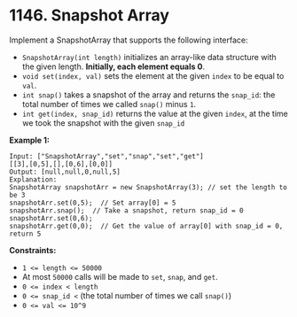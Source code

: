 # 1146. Snapshot Array



Implement a SnapshotArray that supports the following interface:

* `SnapshotArray(int length)` initializes an array-like data structure with the given length.  **Initially, each element equals 0**.
* `void set(index, val)` sets the element at the given `index` to be equal to `val`.
* `int snap()` takes a snapshot of the array and returns the `snap_id`: the total number of times we called `snap()` minus `1`.
* `int get(index, snap_id)` returns the value at the given `index`, at the time we took the snapshot with the given `snap_id`

&#x20;

**Example 1:**

```
Input: ["SnapshotArray","set","snap","set","get"]
[[3],[0,5],[],[0,6],[0,0]]
Output: [null,null,0,null,5]
Explanation: 
SnapshotArray snapshotArr = new SnapshotArray(3); // set the length to be 3
snapshotArr.set(0,5);  // Set array[0] = 5
snapshotArr.snap();  // Take a snapshot, return snap_id = 0
snapshotArr.set(0,6);
snapshotArr.get(0,0);  // Get the value of array[0] with snap_id = 0, return 5
```

&#x20;

**Constraints:**

* `1 <= length <= 50000`
* At most `50000` calls will be made to `set`, `snap`, and `get`.
* `0 <= index < length`
* `0 <= snap_id <` (the total number of times we call `snap()`)
* `0 <= val <= 10^9`
